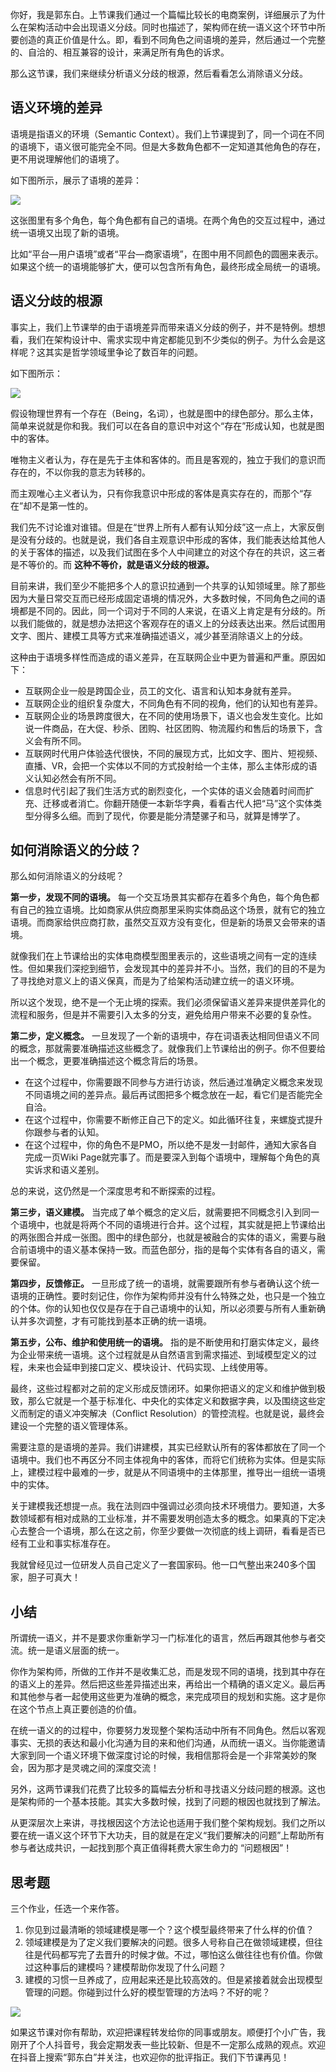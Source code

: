 你好，我是郭东白。上节课我们通过一个篇幅比较长的电商案例，详细展示了为什么在架构活动中会出现语义分歧。同时也描述了，架构师在统一语义这个环节中所要创造的真正价值是什么。即，看到不同角色之间语境的差异，然后通过一个完整的、自洽的、相互兼容的设计，来满足所有角色的诉求。

那么这节课，我们来继续分析语义分歧的根源，然后看看怎么消除语义分歧。

## 语义环境的差异

语境是指语义的环境（Semantic Context）。我们上节课提到了，同一个词在不同的语境下，语义很可能完全不同。但是大多数角色都不一定知道其他角色的存在，更不用说理解他们的语境了。

如下图所示，展示了语境的差异：

![](https://static001.geekbang.org/resource/image/a9/8d/a9b9f7233e65c2ec296bb5dcf701988d.jpg?wh=6205x3674)

这张图里有多个角色，每个角色都有自己的语境。在两个角色的交互过程中，通过统一语境又出现了新的语境。

比如“平台—用户语境”或者“平台—商家语境”，在图中用不同颜色的圆圈来表示。如果这个统一的语境能够扩大，便可以包含所有角色，最终形成全局统一的语境。

## 语义分歧的根源

事实上，我们上节课举的由于语境差异而带来语义分歧的例子，并不是特例。想想看，我们在架构设计中、需求实现中肯定都能见到不少类似的例子。为什么会是这样呢？这其实是哲学领域里争论了数百年的问题。

如下图所示：

![](https://static001.geekbang.org/resource/image/1a/8e/1a22e66877c8d32b29494b78b6d4448e.jpg?wh=4835x2841)

假设物理世界有一个存在（Being，名词），也就是图中的绿色部分。那么主体，简单来说就是你和我。我们可以在各自的意识中对这个“存在”形成认知，也就是图中的客体。

唯物主义者认为，存在是先于主体和客体的。而且是客观的，独立于我们的意识而存在的，不以你我的意志为转移的。

而主观唯心主义者认为，只有你我意识中形成的客体是真实存在的，而那个“存在”却不是第一性的。

我们先不讨论谁对谁错。但是在“世界上所有人都有认知分歧”这一点上，大家反倒是没有分歧的。也就是说，我们各自主观意识中形成的客体，我们能表达给其他人的关于客体的描述，以及我们试图在多个人中间建立的对这个存在的共识，这三者是不等价的。而 **这种不等价，就是语义分歧的根源。**

目前来讲，我们至少不能把多个人的意识拉通到一个共享的认知领域里。除了那些因为大量日常交互而已经形成固定语境的情况外，大多数时候，不同角色之间的语境都是不同的。因此，同一个词对于不同的人来说，在语义上肯定是有分歧的。所以我们能做的，就是想办法把这个客观存在的语义上的分歧表达出来。然后试图用文字、图片、建模工具等方式来准确描述语义，减少甚至消除语义上的分歧。

这种由于语境多样性而造成的语义差异，在互联网企业中更为普遍和严重。原因如下：

- 互联网企业一般是跨国企业，员工的文化、语言和认知本身就有差异。
- 互联网企业的组织复杂度大，不同角色有不同的视角，他们的认知也有差异。
- 互联网企业的场景跨度很大，在不同的使用场景下，语义也会发生变化。比如说一件商品，在大促、秒杀、团购、社区团购、物流履约和售后的场景下，含义会有所不同。
- 互联网时代用户体验迭代很快，不同的展现方式，比如文字、图片、短视频、直播、VR，会把一个实体以不同的方式投射给一个主体，那么主体形成的语义认知必然会有所不同。
- 信息时代引起了我们生活方式的剧烈变化，一个实体的语义会随着时间而扩充、迁移或者消亡。你翻开随便一本新华字典，看看古代人把“马”这个实体类型分得多么细。而到了现代，你要是能分清楚骡子和马，就算是博学了。

## 如何消除语义的分歧？

那么如何消除语义的分歧呢？

**第一步，发现不同的语境。** 每一个交互场景其实都存在着多个角色，每个角色都有自己的独立语境。比如商家从供应商那里采购实体商品这个场景，就有它的独立语境。而商家给供应商打款，虽然交互双方没有变化，但是新的场景又会带来的语境。

就像我们在上节课给出的实体电商模型图里表示的，这些语境之间有一定的连续性。但如果我们深挖到细节，会发现其中的差异并不小。当然，我们的目的不是为了寻找绝对意义上的语义保真，而是为了给架构活动建立统一的语义环境。

所以这个发现，绝不是一个无止境的探索。我们必须保留语义差异来提供差异化的流程和服务，但是并不需要引入太多的分支，避免给用户带来不必要的复杂性。

**第二步，定义概念。** 一旦发现了一个新的语境中，存在词语表达相同但语义不同的概念，那就需要准确描述这些概念了。就像我们上节课给出的例子。你不但要给出一个概念，更要准确描述这个概念背后的场景。

- 在这个过程中，你需要跟不同参与方进行访谈，然后通过准确定义概念来发现不同语境之间的差异点。最后再试图把多个概念放在一起，看它们是否能完全自洽。
- 在这个过程中，你需要不断修正自己下的定义。如此循环往复，来螺旋式提升你跟参与者的认知。
- 在这个过程中，你的角色不是PMO，所以绝不是发一封邮件，通知大家各自完成一页Wiki Page就完事了。而是要深入到每个语境中，理解每个角色的真实诉求和语义差别。

总的来说，这仍然是一个深度思考和不断探索的过程。

**第三步，语义建模。** 当完成了单个概念的定义后，就需要把不同概念引入到同一个语境中，也就是将两个不同的语境进行合并。这个过程，其实就是把上节课给出的两张图合并成一张图。图中的绿色部分，也就是被融合的实体的语义，需要与融合前语境中的语义基本保持一致。而蓝色部分，指的是每个实体有各自的语义，需要保留。

**第四步，反馈修正。** 一旦形成了统一的语境，就需要跟所有参与者确认这个统一语境的正确性。要时刻记住，你作为架构师并没有什么特殊之处，也只是一个独立的个体。你的认知也仅仅是存在于自己语境中的认知，所以必须要与所有人重新确认并多次调整，才有可能找到基本正确的统一语境。

**第五步，公布、维护和使用统一的语境。** 指的是不断使用和打磨实体定义，最终为企业带来统一语境。这个过程就是从自然语言到需求描述、到域模型定义的过程，未来也会延申到接口定义、模块设计、代码实现、上线使用等。

最终，这些过程都对之前的定义形成反馈闭环。如果你把语义的定义和维护做到极致，那么它就是一个基于标准化、中央化的实体定义和数据字典，以及围绕这些定义而制定的语义冲突解决（Conflict Resolution）的管控流程。也就是说，最终会建设一个完整的语义管理体系。

需要注意的是语境的差异。我们讲建模，其实已经默认所有的客体都放在了同一个语境中。我们也不再区分不同主体视角中的客体，而将它们统称为实体。但是实际上，建模过程中最难的一步，就是从不同语境中的主体那里，推导出一组统一语境中的实体。

关于建模我还想提一点。我在法则四中强调过必须向技术环境借力。要知道，大多数领域都有相对成熟的工业标准，并不需要发明创造太多的概念。如果真的下定决心去整合一个语境，那么在这之前，你至少要做一次彻底的线上调研，看看是否已经有工业和事实标准存在。

我就曾经见过一位研发人员自己定义了一套国家码。他一口气整出来240多个国家，胆子可真大！

## 小结

所谓统一语义，并不是要求你重新学习一门标准化的语言，然后再跟其他参与者交流。统一是语义层面的统一。

你作为架构师，所做的工作并不是收集汇总，而是发现不同的语境，找到其中存在的语义上的差异。然后把这些差异描述出来，再给出一个精确的语义定义。最后再和其他参与者一起使用这些更为准确的概念，来完成项目的规划和实施。这才是你在这个节点上真正要创造的价值。

在统一语义的的过程中，你要努力发现整个架构活动中所有不同角色。然后以客观事实、无损的表达和最小化沟通为目的来和他们沟通，从而统一语义。当你能邀请大家到同一个语义环境下做深度讨论的时候，我相信那将会是一个非常美妙的聚会，因为那才是灵魂之间的深度交流！

另外，这两节课我们花费了比较多的篇幅去分析和寻找语义分歧问题的根源。这也是架构师的一个基本技能。其实大多数时候，找到了问题的根因也就找到了解法。

从更深层次上来讲，寻找根因这个方法论也适用于我们整个架构规划。我们之所以要在统一语义这个环节下大功夫，目的就是在定义“我们要解决的问题”上帮助所有参与者达成共识，一起找到那个真正值得耗费大家生命力的 “问题根因”！

## 思考题

三个作业，任选一个来作答。

1. 你见到过最清晰的领域建模是哪一个？这个模型最终带来了什么样的价值？
2. 领域建模是为了定义我们要解决的问题。很多人号称自己在做领域建模，但往往是代码都写完了去晋升的时候才做。不过，哪怕这么做往往也有价值。你做过这种事后的建模吗？建模帮助你发现了什么问题？
3. 建模的习惯一旦养成了，应用起来还是比较高效的。但是紧接着就会出现模型管理的问题。你碰到过什么好的模型管理的方法吗？不好的呢？

![](https://static001.geekbang.org/resource/image/ba/c0/bafc4504db83fcd3a6d7b79557yyf3c0.jpeg?wh=1500x1798)

如果这节课对你有帮助，欢迎把课程转发给你的同事或朋友。顺便打个小广告，我刚开了个人抖音号，我会定期发表一些比较新、但是不一定那么成熟的观点。欢迎在抖音上搜索“郭东白”并关注，也欢迎你的批评指正。我们下节课再见！